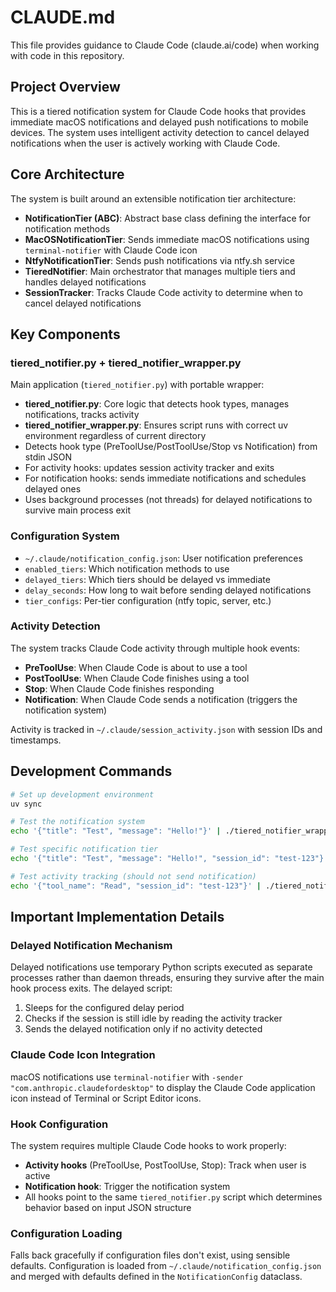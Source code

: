 # CLAUDE.md

This file provides guidance to Claude Code (claude.ai/code) when working with code in this repository.

## Project Overview

This is a tiered notification system for Claude Code hooks that provides immediate macOS notifications and delayed push notifications to mobile devices. The system uses intelligent activity detection to cancel delayed notifications when the user is actively working with Claude Code.

## Core Architecture

The system is built around an extensible notification tier architecture:

- **NotificationTier (ABC)**: Abstract base class defining the interface for notification methods
- **MacOSNotificationTier**: Sends immediate macOS notifications using `terminal-notifier` with Claude Code icon
- **NtfyNotificationTier**: Sends push notifications via ntfy.sh service
- **TieredNotifier**: Main orchestrator that manages multiple tiers and handles delayed notifications
- **SessionTracker**: Tracks Claude Code activity to determine when to cancel delayed notifications

## Key Components

### tiered_notifier.py + tiered_notifier_wrapper.py
Main application (`tiered_notifier.py`) with portable wrapper:
- **tiered_notifier.py**: Core logic that detects hook types, manages notifications, tracks activity
- **tiered_notifier_wrapper.py**: Ensures script runs with correct uv environment regardless of current directory
- Detects hook type (PreToolUse/PostToolUse/Stop vs Notification) from stdin JSON
- For activity hooks: updates session activity tracker and exits
- For notification hooks: sends immediate notifications and schedules delayed ones
- Uses background processes (not threads) for delayed notifications to survive main process exit

### Configuration System
- `~/.claude/notification_config.json`: User notification preferences
- `enabled_tiers`: Which notification methods to use
- `delayed_tiers`: Which tiers should be delayed vs immediate
- `delay_seconds`: How long to wait before sending delayed notifications
- `tier_configs`: Per-tier configuration (ntfy topic, server, etc.)

### Activity Detection
The system tracks Claude Code activity through multiple hook events:
- **PreToolUse**: When Claude Code is about to use a tool
- **PostToolUse**: When Claude Code finishes using a tool  
- **Stop**: When Claude Code finishes responding
- **Notification**: When Claude Code sends a notification (triggers the notification system)

Activity is tracked in `~/.claude/session_activity.json` with session IDs and timestamps.

## Development Commands

```bash
# Set up development environment
uv sync

# Test the notification system
echo '{"title": "Test", "message": "Hello!"}' | ./tiered_notifier_wrapper.py

# Test specific notification tier
echo '{"title": "Test", "message": "Hello!", "session_id": "test-123"}' | ./tiered_notifier_wrapper.py

# Test activity tracking (should not send notification)
echo '{"tool_name": "Read", "session_id": "test-123"}' | ./tiered_notifier_wrapper.py
```

## Important Implementation Details

### Delayed Notification Mechanism
Delayed notifications use temporary Python scripts executed as separate processes rather than daemon threads, ensuring they survive after the main hook process exits. The delayed script:
1. Sleeps for the configured delay period
2. Checks if the session is still idle by reading the activity tracker
3. Sends the delayed notification only if no activity detected

### Claude Code Icon Integration
macOS notifications use `terminal-notifier` with `-sender "com.anthropic.claudefordesktop"` to display the Claude Code application icon instead of Terminal or Script Editor icons.

### Hook Configuration
The system requires multiple Claude Code hooks to work properly:
- **Activity hooks** (PreToolUse, PostToolUse, Stop): Track when user is active
- **Notification hook**: Trigger the notification system
- All hooks point to the same `tiered_notifier.py` script which determines behavior based on input JSON structure

### Configuration Loading
Falls back gracefully if configuration files don't exist, using sensible defaults. Configuration is loaded from `~/.claude/notification_config.json` and merged with defaults defined in the `NotificationConfig` dataclass.